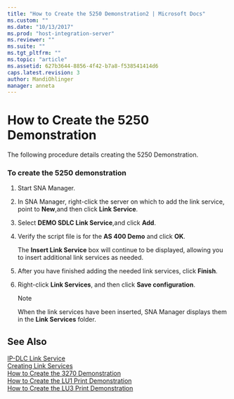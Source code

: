 ```yaml
---
title: "How to Create the 5250 Demonstration2 | Microsoft Docs"
ms.custom: ""
ms.date: "10/13/2017"
ms.prod: "host-integration-server"
ms.reviewer: ""
ms.suite: ""
ms.tgt_pltfrm: ""
ms.topic: "article"
ms.assetid: 627b3644-8856-4f42-b7a8-f538541414d6
caps.latest.revision: 3
author: MandiOhlinger
manager: anneta
---
```

# How to Create the 5250 Demonstration
The following procedure details creating the 5250 Demonstration.  
  
### To create the 5250 demonstration  
  
1.  Start SNA Manager.  
  
2.  In SNA Manager, right-click the server on which to add the link service, point to **New**,and then click **Link Service**.  
  
3.  Select **DEMO SDLC Link Service**,and click **Add**.  
  
4.  Verify the script file is for the **AS 400 Demo** and click **OK**.  
  
     The **Insert Link Service** box will continue to be displayed, allowing you to insert additional link services as needed.  
  
5.  After you have finished adding the needed link services, click **Finish**.  
  
6.  Right-click **Link Services**, and then click **Save configuration**.  
  
    > [!NOTE]
    >  When the link services have been inserted, SNA Manager displays them in the **Link Services** folder.  
  
## See Also  
 [IP-DLC Link Service](../Topic/IP-DLC%20Link%20Service1.md)   
 [Creating Link Services](../core/creating-link-services.md)   
 [How to Create the 3270 Demonstration](../core/how-to-create-the-3270-demonstration.md)   
 [How to Create the LU1 Print Demonstration](../core/how-to-create-the-lu1-print-demonstration.md)   
 [How to Create the LU3 Print Demonstration](../core/how-to-create-the-lu3-print-demonstration.md)